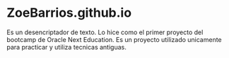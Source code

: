 # ZoeBarrios.github.io
Es un desencriptador de texto. Lo hice como el primer proyecto del bootcamp de Oracle Next Education. Es un proyecto utilizado unicamente para practicar y utiliza tecnicas antiguas. 
